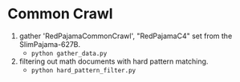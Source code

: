 
# Common Crawl

1. gather 'RedPajamaCommonCrawl', "RedPajamaC4" set from the SlimPajama-627B.
    - `python gather_data.py`
2. filtering out math documents with hard pattern matching.
    - `python hard_pattern_filter.py`